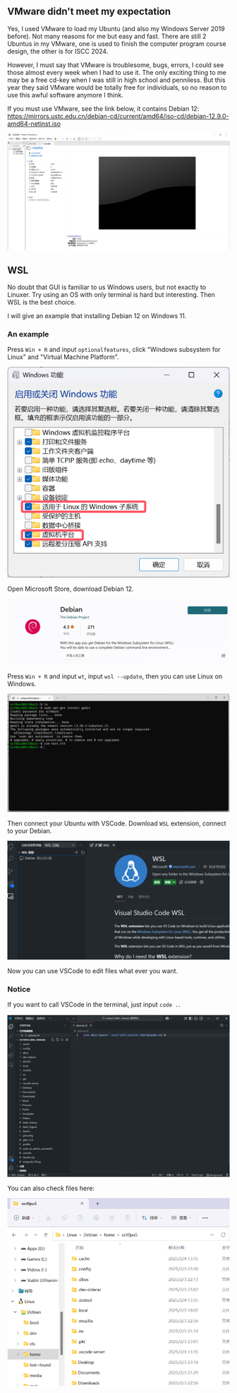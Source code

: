 ## VMware didn't meet my expectation
Yes, I used VMware to load my Ubuntu (and also my Windows Server 2019 before). Not many reasons for me but easy and fast. There are still 2 Ubuntus in my VMware, one is used to finish the computer program course design, the other is for ISCC 2024.

However, I must say that VMware is troublesome, bugs, errors, I could see those almost every week when I had to use it. The only exciting thing to me may be a free cd-key when I was still in high school and penniless. But this year they said VMware would be totally free for individuals, so no reason to use this awful software anymore I think.

If you must use VMware, see the link below, it contains Debian 12:
https://mirrors.ustc.edu.cn/debian-cd/current/amd64/iso-cd/debian-12.9.0-amd64-netinst.iso

![](/assets/Linux/2%20How%20to%20install%20Debian%20on%20Windows/1.png)


## WSL
No doubt that GUI is familiar to us Windows users, but not exactly to Linuxer. Try using an OS with only terminal is hard but interesting. Then WSL is the best choice.

 I will give an example that installing Debian 12 on Windows 11.

### An example
Press  `Win + R` and input `optionalfeatures`, click "Windows subsystem for Linux" and "Virtual Machine Platform".

 ![](/assets/Linux/2%20How%20to%20install%20Debian%20on%20Windows/2.png)
 
Open Microsoft Store, download Debian 12.

![](/assets/Linux/2%20How%20to%20install%20Debian%20on%20Windows/3.png)

Press  `Win + R` and input `wt`, input `wsl --update`, then you can use Linux on Windows.

![](/assets/Linux/2%20How%20to%20install%20Debian%20on%20Windows/4.png)

Then connect your Ubuntu with VSCode. Download `WSL` extension, connect to your Debian.

![](/assets/Linux/2%20How%20to%20install%20Debian%20on%20Windows/5.png)

Now you can use VSCode to edit files what ever you want.

### Notice
If you want to call VSCode in the terminal, just input `code .`.

![](/assets/Linux/2%20How%20to%20install%20Debian%20on%20Windows/6.png)

You can also check files here:

![](/assets/Linux/2%20How%20to%20install%20Debian%20on%20Windows/7.png)

